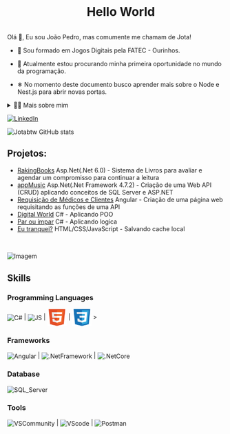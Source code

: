 <!--título-->
<div id="user-content-toc">
  <ul align="center">
    <summary><h1 style="display: inline-block">Hello World</h1></summary>
</div>

<!-- Presentation -->
<p>
  Olá 👋, Eu sou João Pedro, mas comumente me chamam de Jota!

  - 🌱 Sou formado em Jogos Digitais pela FATEC - Ourinhos.
    
  - 🔭 Atualmente estou procurando minha primeira oportunidade no mundo da programação.

  - ❄ No momento deste documento busco aprender mais sobre o Node e Nest.js para abrir novas portas.
</p>

<!-- Dropdown -->
<details>
  <summary>👨‍💻 Mais sobre mim</summary>
  
  - 💬 Olá! Contarei um pouco sobre mim. Comecei minha jornada me aprofundando em desenhos técnicos e eventualmente acabei indo para arte digital no qual passei por um processo de aprendizagem gratificante e trabalhando com comissões. Enquanto eu aprendia mais sobre técnicas de desenho, modelagem e animação, cursava Jogos Digitais na instituição da FATEC, durante esse período, encontrei espaço na área de tecnologia com a empresa Webby Internet. Comecei a me interessar pela parte de rede e segurança no trabalho, qual também me despertou o interesse em programação e desenvolvimento, área qual atualmente foco meus estudos.

  - 🌙 Eu gosto de refletir sobre a vida, o que nos move e como pensamos como ser humano, mas ao mesmo tempo, há momentos que gosto de não pensar em nada complicado. Ler livros e mangás, assistir anime, no final de 2022 conheci uma das melhores coisas, a academia, um momento pra escutar música, estar comigo mesmo e é simplesmente maravilhoso. O hoje é o momento mais especial que temos, a maior lição que venho tomando pra mim é de viver e aproveitar do presente, parece bobo, mas é uma tarefa que nem sempre nos damos conta de fazer.
</details>

<!-- Links -->
[![LinkedIn](https://img.shields.io/badge/LinkedIn-0077B5?style=for-the-badge&logo=linkedin&logoColor=white)](https://www.linkedin.com/in/jo%C3%A3o-pedro-bernardino-75931019a/)

![Jotabtw GitHub stats](https://github-readme-stats.vercel.app/api?username=justanotherjota&theme=tokyonight&show_icons=true)

## Projetos:
- [RakingBooks](https://github.com/jotabtw/RatingBooks) Asp.Net(.Net 6.0) - Sistema de Livros para avaliar e agendar um compromisso para continuar a leitura
- [appMusic](https://github.com/jotabtw/appMusic/) Asp.Net(.Net Framework 4.7.2) - Criação de uma Web API (CRUD) aplicando conceitos de SQL Server e ASP.NET
- [Requisição de Médicos e Clientes](https://github.com/jotabtw/Sistema_Cliente_Medico_Angular/tree/main) Angular - Criação de uma página web requisitando as funções de uma API
- [Digital World](https://github.com/jotabtw/Digital_World) C# - Aplicando POO
- [Par ou ímpar](https://github.com/jotabtw/par_ou_impar) C# - Aplicando logíca
- [Eu tranquei?](https://github.com/jotabtw/EuTranquei) HTML/CSS/JavaScript - Salvando cache local




<!-- GIF -->
<br>
<p align="left">
  <img align="center" src="https://github.com/jotabtw/jotabtw/blob/main/Assets/e7d2bd61228185.5a67a07360e75.gif" alt="Imagem">  
</p>


## Skills
<!-- Skills: Programming Languages -->
  <div style="flex-basis: 48%;">
    <h3>Programming Languages</h3>
      <img align="center" alt="C#" height="40" width="35" src="https://seeklogo.com/images/C/c-sharp-c-logo-02F17714BA-seeklogo.com.png"> |
      <img align="center" alt="JS" height="40" width="40" src="https://upload.wikimedia.org/wikipedia/commons/6/6a/JavaScript-logo.png"> |
      <img align="center" alt="HTML" height="40" width="45" src="https://raw.githubusercontent.com/devicons/devicon/master/icons/html5/html5-original.svg"> |
      <img align="center" alt="CSS" height="40" width="45" src="https://raw.githubusercontent.com/devicons/devicon/master/icons/css3/css3-original.svg">
>
   </div>

  <div style="flex-basis: 48%;">
    <h3>Frameworks</h3>
      <img align="center" alt="Angular" height="45" width="45" src="https://upload.wikimedia.org/wikipedia/commons/thumb/c/cf/Angular_full_color_logo.svg/768px-Angular_full_color_logo.svg.png"> |
      <img align="center" alt=".NetFramework" height="45" width="45" src="https://www.instalki.pl/wp-content/uploads/program/icons/unnamed-6.png"> |
      <img align="center" alt=".NetCore" height="45" width="45" src="https://upload.wikimedia.org/wikipedia/commons/e/ee/.NET_Core_Logo.svg"> 
    </div>
    
  <div style="flex-basis: 48%;">
    <h3>Database</h3>
       <img align="center" height="30" alt="SQL_Server" src="https://img.shields.io/badge/Microsoft%20SQL%20Server-CC2927?style=for-the-badge&logo=microsoft%20sql%20server&logoColor=white"> 
    </div>

  <div style="flex-basis: 48%;">
    <h3>Tools</h3>
      <img align="center" alt="VSCommunity" height="44" width="42" src="https://images-eds-ssl.xboxlive.com/image?url=4rt9.lXDC4H_93laV1_eHHFT949fUipzkiFOBH3fAiZZUCdYojwUyX2aTonS1aIwMrx6NUIsHfUHSLzjGJFxxr4dH.og8l0VK7ZT_RROCKfE9DsKvMyNlXcrGNhjyVdZVDnlLtjhiH3XudrX9fWg5nNgvv79ZqX1qx9y7dQ0d_Y-&format=source"> |
      <img align="center" alt="VScode" height="30" width="40" src="https://cdn.jsdelivr.net/gh/devicons/devicon/icons/vscode/vscode-original.svg"> |
      <img align="center" alt="Postman" height="30" width="40" src="https://cdn.worldvectorlogo.com/logos/postman.svg">
  </div>
